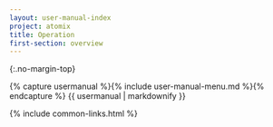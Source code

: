 ```yaml
---
layout: user-manual-index
project: atomix
title: Operation
first-section: overview
---
```


{:.no-margin-top}
<div id="user-manual-index" project="atomix">
{% capture usermanual %}{% include user-manual-menu.md %}{% endcapture %}
{{ usermanual | markdownify }}
</div>

{% include common-links.html %}
